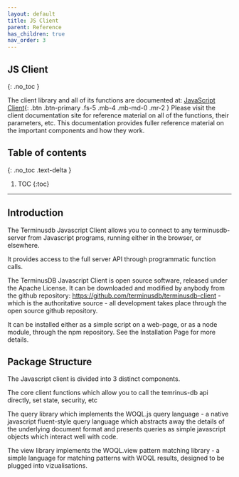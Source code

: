 ```yaml
---
layout: default
title: JS Client
parent: Reference
has_children: true
nav_order: 3
---
```


## JS Client
{: .no_toc }

The client library and all of its functions are documented at: 
[JavaScript Client](https://terminusdb.github.io/terminusdb-client/){: .btn .btn-primary .fs-5 .mb-4 .mb-md-0 .mr-2 }  Please visit the client documentation site for reference material on all of the functions, their parameters, etc. This documentation provides fuller reference material on the important components and how they work.   


## Table of contents
{: .no_toc .text-delta }

1. TOC
{:toc}

---

## Introduction

The Terminusdb Javascript Client allows you to connect to any terminusdb-server from Javascript programs, running either in the browser, or elsewhere. 

It provides access to the full server API through programmatic function calls. 

The TerminusDB Javascript Client is open source software, released under the Apache License. It can be downloaded and modified by anybody from the github repository: https://github.com/terminusdb/terminusdb-client - which is the authoritative source - all development takes place through the open source github repository.  

It can be installed either as a simple script on a web-page, or as a node module, through the npm repository. See the Installation Page for more details. 

## Package Structure

The Javascript client is divided into 3 distinct components. 

The core client functions which allow you to call the temrinus-db api directly, set state, security, etc

The query library which implements the WOQL.js query language - a native javascript fluent-style query language which abstracts away the details of the underlying document format and presents queries as simple javascript objects which interact well with code. 

The view library implements the WOQL.view pattern matching library - a simple language for matching patterns with WOQL results, designed to be plugged into vizualisations. 
